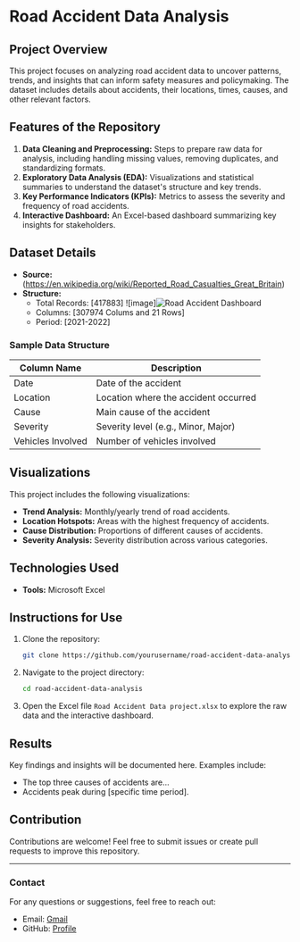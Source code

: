 # Road Accident Data Analysis

## Project Overview
This project focuses on analyzing road accident data to uncover patterns, trends, and insights that can inform safety measures and policymaking. The dataset includes details about accidents, their locations, times, causes, and other relevant factors.

## Features of the Repository
1. **Data Cleaning and Preprocessing:** Steps to prepare raw data for analysis, including handling missing values, removing duplicates, and standardizing formats.
2. **Exploratory Data Analysis (EDA):** Visualizations and statistical summaries to understand the dataset's structure and key trends.
3. **Key Performance Indicators (KPIs):** Metrics to assess the severity and frequency of road accidents.
4. **Interactive Dashboard:** An Excel-based dashboard summarizing key insights for stakeholders.

## Dataset Details
- **Source:** (https://en.wikipedia.org/wiki/Reported_Road_Casualties_Great_Britain)
- **Structure:**
  - Total Records: [417883]
![image]![Road Accident Dashboard](https://github.com/user-attachments/assets/adeaf7c7-5db9-4e2c-a2ad-ec770ad313b5)
  - Columns: [307974 Colums and 21 Rows]
  - Period: [2021-2022]

### Sample Data Structure
| Column Name       | Description                          |
|-------------------|--------------------------------------|
| Date              | Date of the accident                |
| Location          | Location where the accident occurred|
| Cause             | Main cause of the accident          |
| Severity          | Severity level (e.g., Minor, Major) |
| Vehicles Involved | Number of vehicles involved         |

## Visualizations
This project includes the following visualizations:
- **Trend Analysis:** Monthly/yearly trend of road accidents.
- **Location Hotspots:** Areas with the highest frequency of accidents.
- **Cause Distribution:** Proportions of different causes of accidents.
- **Severity Analysis:** Severity distribution across various categories.

## Technologies Used
- **Tools:** Microsoft Excel

## Instructions for Use
1. Clone the repository:
   ```bash
   git clone https://github.com/yourusername/road-accident-data-analysis.git
   ```
2. Navigate to the project directory:
   ```bash
   cd road-accident-data-analysis
   ```
3. Open the Excel file `Road Accident Data project.xlsx` to explore the raw data and the interactive dashboard.

## Results
Key findings and insights will be documented here. Examples include:
- The top three causes of accidents are...
- Accidents peak during [specific time period].

## Contribution
Contributions are welcome! Feel free to submit issues or create pull requests to improve this repository.

---

### Contact
For any questions or suggestions, feel free to reach out:
- Email: [Gmail](Makiga63@gmail.com)
- GitHub: [Profile](https://github.com/Glabtan)

